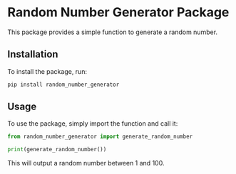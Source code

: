 # Random Number Generator Package

This package provides a simple function to generate a random number.

## Installation

To install the package, run:

```bash
pip install random_number_generator
```

## Usage

To use the package, simply import the function and call it:

```python
from random_number_generator import generate_random_number

print(generate_random_number())
```

This will output a random number between 1 and 100.
